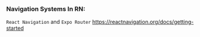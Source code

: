 ### Navigation Systems In RN:
`React Navigation` and `Expo Router`
https://reactnavigation.org/docs/getting-started